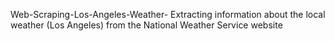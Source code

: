 Web-Scraping-Los-Angeles-Weather-
Extracting information about the local weather (Los Angeles) from the National Weather Service website
